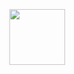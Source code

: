 <div id="header" align="canter">
    <img src="https://media.giphy.com/media/hqU2KkjW5bE2v2Z7Q2/giphy.gif" width="100"/>
</div>
